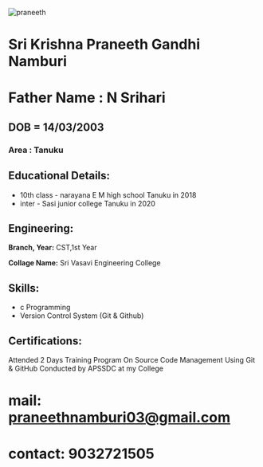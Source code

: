 
![praneeth](https://www.instagram.com/p/CLJ45nWHTUp-e0lw4f2KTXLtKsv0lAQ7XHuyyE0/?igshid=i0v7o8nztiqg)

#  Sri Krishna Praneeth Gandhi Namburi

# Father Name : N Srihari

## DOB = 14/03/2003

### Area : Tanuku

## Educational Details:

- 10th class - narayana E M high school Tanuku in 2018   
- inter - Sasi junior college Tanuku in 2020

## Engineering:

**Branch, Year:** CST,1st Year

**Collage Name:** Sri Vasavi Engineering College

## Skills:

- c Programming
- Version Control System (Git & Github)

## Certifications:

Attended 2 Days Training Program On Source Code Management Using Git & GitHub Conducted by APSSDC at my College 

# mail: praneethnamburi03@gmail.com
# contact: 9032721505
